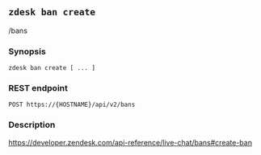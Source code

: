 ## `zdesk ban create`

/bans

### Synopsis

    zdesk ban create [ ... ]

### REST endpoint

    POST https://{HOSTNAME}/api/v2/bans

### Description

https://developer.zendesk.com/api-reference/live-chat/bans#create-ban


